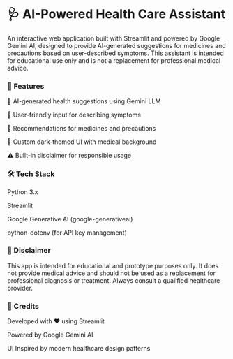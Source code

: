 # 🩺 AI-Powered Health Care Assistant
An interactive web application built with Streamlit and powered by Google Gemini AI, designed to provide AI-generated suggestions for medicines and precautions based on user-described symptoms. This assistant is intended for educational use only and is not a replacement for professional medical advice.

### 🌟 Features
🧠 AI-generated health suggestions using Gemini LLM

💬 User-friendly input for describing symptoms

💊 Recommendations for medicines and precautions

🎨 Custom dark-themed UI with medical background

⚠️ Built-in disclaimer for responsible usage

### 🛠️ Tech Stack
Python 3.x

Streamlit

Google Generative AI (google-generativeai)

python-dotenv (for API key management)

### 🧾 Disclaimer
This app is intended for educational and prototype purposes only. It does not provide medical advice and should not be used as a replacement for professional diagnosis or treatment. Always consult a qualified healthcare provider.

### 🙌 Credits
Developed with ❤️ using Streamlit

Powered by Google Gemini AI

UI Inspired by modern healthcare design patterns
